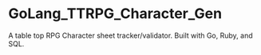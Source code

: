 # GoLang_TTRPG_Character_Gen
A table top RPG Character sheet tracker/validator. Built with Go, Ruby, and SQL.
